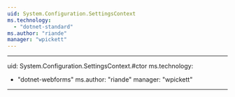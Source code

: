 ```yaml
---
uid: System.Configuration.SettingsContext
ms.technology: 
  - "dotnet-standard"
ms.author: "riande"
manager: "wpickett"
---
```


---
uid: System.Configuration.SettingsContext.#ctor
ms.technology: 
  - "dotnet-webforms"
ms.author: "riande"
manager: "wpickett"
---
